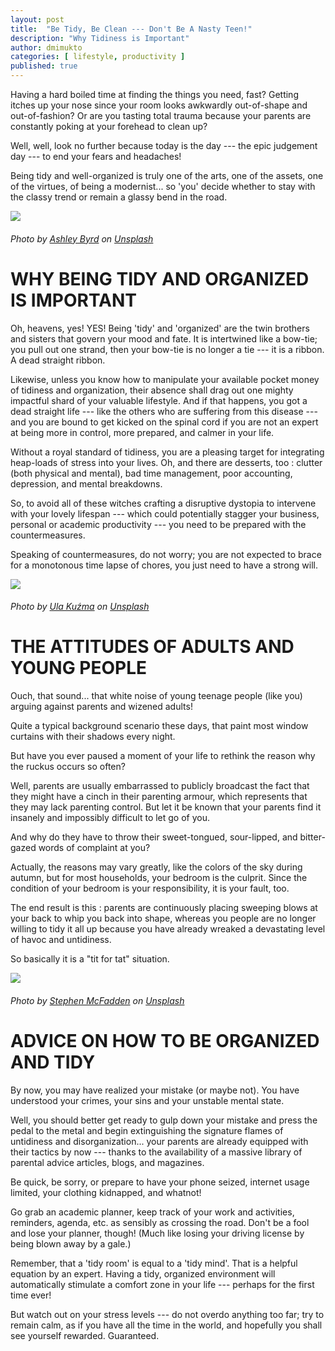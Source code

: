 ```yaml
---
layout: post
title:  "Be Tidy, Be Clean --- Don't Be A Nasty Teen!"
description: "Why Tidiness is Important"
author: dmimukto
categories: [ lifestyle, productivity ]
published: true
---
```


Having a hard boiled time at finding the things you need, fast? Getting itches up your nose since your room looks awkwardly out-of-shape and out-of-fashion? Or are you tasting total trauma because your parents are constantly poking at your forehead to clean up?

Well, well, look no further because today is the day --- the epic judgement day --- to end your fears and headaches!

Being tidy and well-organized is truly one of the arts, one of the assets, one of the virtues, of being a modernist... so 'you' decide whether to stay with the classy trend or remain a glassy bend in the road.

![](https://miro.medium.com/v2/resize:fit:875/0*w0BqGdsBYAsVDmvB)
###### Photo by [Ashley Byrd](https://unsplash.com/@byrdman85?utm_source=medium&utm_medium=referral) on [Unsplash](https://unsplash.com/?utm_source=medium&utm_medium=referral)

WHY BEING TIDY AND ORGANIZED IS IMPORTANT
=========================================

Oh, heavens, yes! YES! Being 'tidy' and 'organized' are the twin brothers and sisters that govern your mood and fate. It is intertwined like a bow-tie; you pull out one strand, then your bow-tie is no longer a tie --- it is a ribbon. A dead straight ribbon.

Likewise, unless you know how to manipulate your available pocket money of tidiness and organization, their absence shall drag out one mighty impactful shard of your valuable lifestyle. And if that happens, you got a dead straight life --- like the others who are suffering from this disease --- and you are bound to get kicked on the spinal cord if you are not an expert at being more in control, more prepared, and calmer in your life.

Without a royal standard of tidiness, you are a pleasing target for integrating heap-loads of stress into your lives. Oh, and there are desserts, too : clutter (both physical and mental), bad time management, poor accounting, depression, and mental breakdowns.

So, to avoid all of these witches crafting a disruptive dystopia to intervene with your lovely lifespan --- which could potentially stagger your business, personal or academic productivity --- you need to be prepared with the countermeasures.

Speaking of countermeasures, do not worry; you are not expected to brace for a monotonous time lapse of chores, you just need to have a strong will.

![](https://miro.medium.com/v2/resize:fit:875/0*uL90IniBI8dadEqm)
###### Photo by [Ula Kuźma](https://unsplash.com/@ula_kuzma?utm_source=medium&utm_medium=referral) on [Unsplash](https://unsplash.com/?utm_source=medium&utm_medium=referral)

THE ATTITUDES OF ADULTS AND YOUNG PEOPLE
========================================

Ouch, that sound... that white noise of young teenage people (like you) arguing against parents and wizened adults!

Quite a typical background scenario these days, that paint most window curtains with their shadows every night.

But have you ever paused a moment of your life to rethink the reason why the ruckus occurs so often?

Well, parents are usually embarrassed to publicly broadcast the fact that they might have a cinch in their parenting armour, which represents that they may lack parenting control. But let it be known that your parents find it insanely and impossibly difficult to let go of you.

And why do they have to throw their sweet-tongued, sour-lipped, and bitter-gazed words of complaint at you?

Actually, the reasons may vary greatly, like the colors of the sky during autumn, but for most households, your bedroom is the culprit. Since the condition of your bedroom is your responsibility, it is your fault, too.

The end result is this : parents are continuously placing sweeping blows at your back to whip you back into shape, whereas you people are no longer willing to tidy it all up because you have already wreaked a devastating level of havoc and untidiness.

So basically it is a "tit for tat" situation.

![](https://miro.medium.com/v2/resize:fit:875/0*n-lYzT3Yr_WdkqV9)
###### Photo by [Stephen McFadden](https://unsplash.com/@videoguy80?utm_source=medium&utm_medium=referral) on [Unsplash](https://unsplash.com/?utm_source=medium&utm_medium=referral)

ADVICE ON HOW TO BE ORGANIZED AND TIDY
======================================

By now, you may have realized your mistake (or maybe not). You have understood your crimes, your sins and your unstable mental state.

Well, you should better get ready to gulp down your mistake and press the pedal to the metal and begin extinguishing the signature flames of untidiness and disorganization... your parents are already equipped with their tactics by now --- thanks to the availability of a massive library of parental advice articles, blogs, and magazines.

Be quick, be sorry, or prepare to have your phone seized, internet usage limited, your clothing kidnapped, and whatnot!

Go grab an academic planner, keep track of your work and activities, reminders, agenda, etc. as sensibly as crossing the road. Don't be a fool and lose your planner, though! (Much like losing your driving license by being blown away by a gale.)

Remember, that a 'tidy room' is equal to a 'tidy mind'. That is a helpful equation by an expert. Having a tidy, organized environment will automatically stimulate a comfort zone in your life --- perhaps for the first time ever!

But watch out on your stress levels --- do not overdo anything too far; try to remain calm, as if you have all the time in the world, and hopefully you shall see yourself rewarded. Guaranteed.
